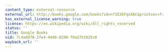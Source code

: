 ```yaml
---
content_type: external-resource
external_url: http://books.google.com/books?id=nf1E3EFqoXAC&printsec=frontcover
has_external_license_warning: true
license: https://en.wikipedia.org/wiki/All_rights_reserved
status: ''
title: Google Books
uid: 7c4a0d78-2fe4-44d0-8299-f0a27b1825c0
wayback_url: ''
---
```

